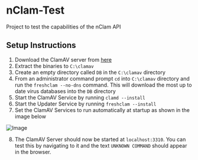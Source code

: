 # nClam-Test
Project to test the capabilities of the nClam API

## Setup Instructions

1. Download the ClamAV server from [here](https://oss.netfarm.it/clamav/files/clamav-x64-0.102.1.7z)
2. Extract the binaries to `C:\clamav`
3. Create an empty directory called `DB` in the `C:\clamav` directory
4. From an administrator command prompt `cd` into `C:\clamav` directory and run the `freshclam --no-dns` command. This will download the most up to date virus databases into the `DB` directory
5. Start the ClamAV Service by running `clamd --install`
6. Start the Updater Service by running `freshclam --install`
7. Set the ClamAV Services to run automatically at startup as shown in the image below

![Image](https://d33wubrfki0l68.cloudfront.net/795f3f6e31654b9116c4717490102a1c9883cdbe/7b7cc/images/2011/05/image4.png)

8. The ClamAV Server should now be started at `localhost:3310`. You can test this by navigating to it and the text `UNKNOWN COMMAND` should appear in the browser.
